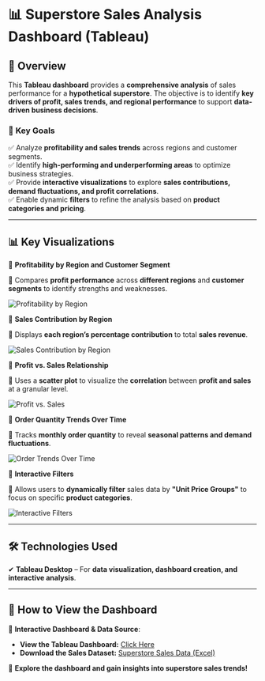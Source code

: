 # 📊 **Superstore Sales Analysis Dashboard (Tableau)**  

## 📌 **Overview**  
This **Tableau dashboard** provides a **comprehensive analysis** of sales performance for a **hypothetical superstore**. The objective is to identify **key drivers of profit, sales trends, and regional performance** to support **data-driven business decisions**.  

### 🎯 **Key Goals**  
✅ Analyze **profitability and sales trends** across regions and customer segments.  
✅ Identify **high-performing and underperforming areas** to optimize business strategies.  
✅ Provide **interactive visualizations** to explore **sales contributions, demand fluctuations, and profit correlations**.  
✅ Enable dynamic **filters** to refine the analysis based on **product categories and pricing**.  

---

## 📊 **Key Visualizations**  


📌 **Profitability by Region and Customer Segment**  

🔹 Compares **profit performance** across **different regions** and **customer segments** to identify strengths and weaknesses.  

![Profitability by Region](https://github.com/user-attachments/assets/58434971-d4e1-4660-94c0-4b1a02455c3c)  


📌 **Sales Contribution by Region**  

🔹 Displays **each region’s percentage contribution** to total **sales revenue**.  

![Sales Contribution by Region](https://github.com/user-attachments/assets/071e48e4-95bd-42f8-8d85-8808ce103b72)  


📌 **Profit vs. Sales Relationship**  

🔹 Uses a **scatter plot** to visualize the **correlation** between **profit and sales** at a granular level.  

![Profit vs. Sales](https://github.com/user-attachments/assets/a7b9fb55-0985-4318-ab24-4c71810d12b9)  


📌 **Order Quantity Trends Over Time**  

🔹 Tracks **monthly order quantity** to reveal **seasonal patterns and demand fluctuations**.  

![Order Trends Over Time](https://github.com/user-attachments/assets/b80b35c1-6cad-4edc-94aa-1442a2cdd8de)  


📌 **Interactive Filters**  

🔹 Allows users to **dynamically filter** sales data by **"Unit Price Groups"** to focus on specific **product categories**.  

![Interactive Filters](https://github.com/user-attachments/assets/ddd82032-1a68-4e89-b25b-ce3fddcda44e)  

---

## 🛠 **Technologies Used**  
✔ **Tableau Desktop** – For **data visualization, dashboard creation, and interactive analysis**.  

---

## 🔗 **How to View the Dashboard**  

📌 **Interactive Dashboard & Data Source**:  
- **View the Tableau Dashboard:** [Click Here](https://github.com/Medha-77/-Profitability-and-Sales-Trends-Analysis-for-Superstore/blob/main/Tableau%2BDashboard%2B1.twbx)  
- **Download the Sales Dataset:** [Superstore Sales Data (Excel)](https://github.com/Medha-77/-Profitability-and-Sales-Trends-Analysis-for-Superstore/raw/refs/heads/main/Sample+-+Superstore+Sales+(Excel)%20(4).xls)  

🚀 **Explore the dashboard and gain insights into superstore sales trends!**


